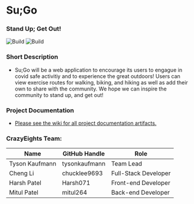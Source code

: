 # Su;Go
### Stand Up; Get Out!

![Build](https://github.com/tysonkaufmann/su-go/actions/workflows/node.js.yml/badge.svg) ![Build](https://github.com/tysonkaufmann/su-go/actions/workflows/lint.yml/badge.svg)

### Short Description
- Su;Go will be a web application to encourage its users to engague in covid safe activitiy and to experience the great outdoors! Users can view exercise routes for walking, biking, and hiking as well as add their own to share with the community. We hope we can inspire the community to stand up, and get out!

### Project Documentation
- [Please see the wiki for all project documentation artifacts.](https://github.com/tysonkaufmann/su-go/wiki)


### CrazyEights Team:
| Name | GitHub Handle | Role
| --- | --- | --- |
| Tyson Kaufmann | tysonkaufmann | Team Lead
| Cheng Li | chucklee9693 | Full-Stack Developer
| Harsh Patel | Harsh071 | Front-end Developer
| Mitul Patel | mitul264 | Back-end Developer
